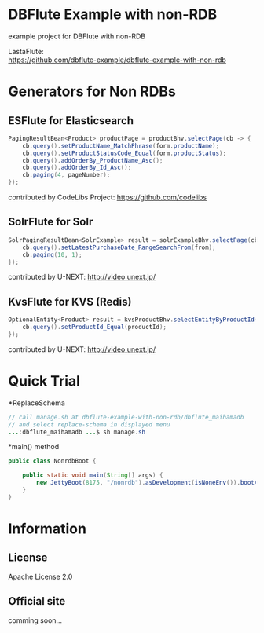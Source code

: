 DBFlute Example with non-RDB
=======================
example project for DBFlute with non-RDB

LastaFlute:  
https://github.com/dbflute-example/dbflute-example-with-non-rdb

# Generators for Non RDBs
## ESFlute for Elasticsearch
```java
PagingResultBean<Product> productPage = productBhv.selectPage(cb -> {
    cb.query().setProductName_MatchPhrase(form.productName);
    cb.query().setProductStatusCode_Equal(form.productStatus);
    cb.query().addOrderBy_ProductName_Asc();
    cb.query().addOrderBy_Id_Asc();
    cb.paging(4, pageNumber);
});
```
contributed by CodeLibs Project: https://github.com/codelibs

## SolrFlute for Solr
```java
SolrPagingResultBean<SolrExample> result = solrExampleBhv.selectPage(cb -> {
    cb.query().setLatestPurchaseDate_RangeSearchFrom(from);
    cb.paging(10, 1);
});
```
contributed by U-NEXT: http://video.unext.jp/

## KvsFlute for KVS (Redis)
```java
OptionalEntity<Product> result = kvsProductBhv.selectEntityByProductId(cb -> {
    cb.query().setProductId_Equal(productId);
});
```
contributed by U-NEXT: http://video.unext.jp/

# Quick Trial
*ReplaceSchema
```java
// call manage.sh at dbflute-example-with-non-rdb/dbflute_maihamadb
// and select replace-schema in displayed menu
...:dbflute_maihamadb ...$ sh manage.sh
```

*main() method
```java
public class NonrdbBoot {

    public static void main(String[] args) {
        new JettyBoot(8175, "/nonrdb").asDevelopment(isNoneEnv()).bootAwait();
    }
}
```

# Information
## License
Apache License 2.0

## Official site
comming soon...
